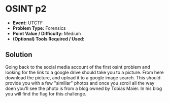  # OSINT p2
 * **Event:** UTCTF
 * **Problem Type:** Forensics
 * **Point Value / Difficulty:** Medium
 * **(Optional) Tools Required / Used:** 
 ## Solution
 Going back to the social media account of the first osint problem and looking for the link to a google drive should take you to a picture. From here download the picture, and upload it to a google image search. This should provide you with a few "similiar" photos and once you scroll all the way doen you'll see the photo is from a blog owned by Tobias Maier. In his blog you will find the flag for this challenge.
